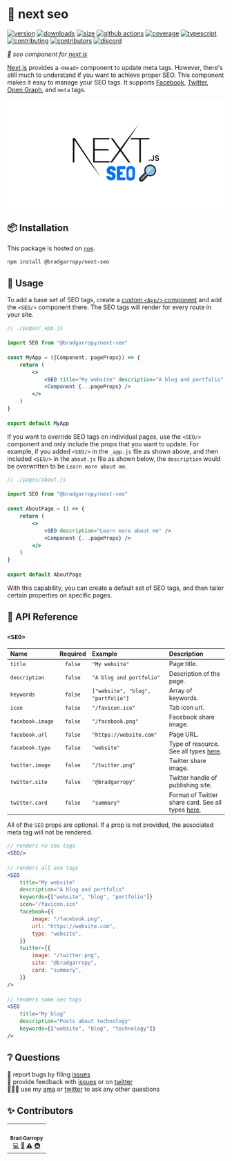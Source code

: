 # 🔎 next seo

[![version][version-badge]][npm]
[![downloads][downloads-badge]][npm]
[![size][size-badge]][bundlephobia]
[![github actions][github-actions-badge]][github-actions]
[![coverage][codecov-badge]][codecov]
[![typescript][typescript-badge]][typescript]
[![contributing][contributing-badge]][contributing]
[![contributors][contributors-badge]][contributors]
[![discord][discord-badge]][discord]

_🔎 seo component for [next.js][next]_

[Next.js][next] provides a `<Head>` component to update meta tags. However, there's still much to understand if you want to achieve proper SEO. This component makes it easy to manage your SEO tags. It supports [Facebook][facebook], [Twitter][twitter-cards], [Open Graph][og], and `meta` tags.

<p align="center">
    <a href="https://www.npmjs.com/package/@bradgarropy/next-seo">
        <img alt="next link" src="./images/github.png" width="500">
    </a>
</p>

## 📦 Installation

This package is hosted on [`npm`][npm].

```bash
npm install @bradgarropy/next-seo
```

## 🥑 Usage

To add a base set of SEO tags, create a [custom `<App/>` component][app] and add the `<SEO/>` component there. The SEO tags will render for every route in your site.

```jsx
// ./pages/_app.js

import SEO from "@bradgarropy/next-seo"

const MyApp = ({Component, pageProps}) => {
    return (
        <>
            <SEO title="My website" description="A blog and portfolio" />
            <Component {...pageProps} />
        </>
    )
}

export default MyApp
```

If you want to override SEO tags on individual pages, use the `<SEO/>` component and only include the props that you want to update. For example, if you added `<SEO/>` in the `_app.js` file as shown above, and then included `<SEO/>` in the `about.js` file as shown below, the `description` would be overwritten to be `Learn more about me`.

```jsx
// ./pages/about.js

import SEO from "@bradgarropy/next-seo"

const AboutPage = () => {
    return (
        <>
            <SEO description="Learn more about me" />
            <Component {...pageProps} />
        </>
    )
}

export default AboutPage
```

With this capability, you can create a default set of SEO tags, and then tailor certain properties on specific pages.

## 📖 API Reference

### `<SEO>`

| Name             | Required | Example                            | Description                                                |
| :--------------- | :------: | :--------------------------------- | :--------------------------------------------------------- |
| `title`          | `false`  | `"My website"`                     | Page title.                                                |
| `description`    | `false`  | `"A blog and portfolio"`           | Description of the page.                                   |
| `keywords`       | `false`  | `["website", "blog", "portfolio"]` | Array of keywords.                                         |
| `icon`           | `false`  | `"/favicon.ico"`                   | Tab icon url.                                              |
| `facebook.image` | `false`  | `"/facebook.png"`                  | Facebook share image.                                      |
| `facebook.url`   | `false`  | `"https://website.com"`            | Page URL.                                                  |
| `facebook.type`  | `false`  | `"website"`                        | Type of resource. See all types [here][types].             |
| `twitter.image`  | `false`  | `"/twitter.png"`                   | Twitter share image.                                       |
| `twitter.site`   | `false`  | `"@bradgarropy"`                   | Twitter handle of publishing site.                         |
| `twitter.card`   | `false`  | `"summary"`                        | Format of Twitter share card. See all types [here][cards]. |

All of the `SEO` props are optional. If a prop is not provided, the associated meta tag will not be rendered.

```jsx
// renders no seo tags
<SEO/>

// renders all seo tags
<SEO
    title="My website"
    description="A blog and portfolio"
    keywords={["website", "blog", "portfolio"]}
    icon="/favicon.ico"
    facebook={{
        image: "/facebook.png",
        url: "https://website.com",
        type: "website",
    }}
    twitter={{
        image: "/twitter.png",
        site: "@bradgarropy",
        card: "summary",
    }}
/>

// renders some seo tags
<SEO
    title="My blog"
    description="Posts about technology"
    keywords={["website", "blog", "technology"]}
/>
```

## ❔ Questions

🐛 report bugs by filing [issues][issues]  
📢 provide feedback with [issues][issues] or on [twitter][twitter]  
🙋🏼‍♂️ use my [ama][ama] or [twitter][twitter] to ask any other questions

## ✨ Contributors

<!-- ALL-CONTRIBUTORS-LIST:START - Do not remove or modify this section -->
<!-- prettier-ignore-start -->
<!-- markdownlint-disable -->
<table>
  <tr>
    <td align="center"><a href="https://bradgarropy.com"><img src="https://avatars.githubusercontent.com/u/11336745?v=4?s=100" width="100px;" alt=""/><br /><sub><b>Brad Garropy</b></sub></a><br /><a href="https://github.com/bradgarropy/next-link/commits?author=bradgarropy" title="Code">💻</a> <a href="https://github.com/bradgarropy/next-link/commits?author=bradgarropy" title="Documentation">📖</a> <a href="https://github.com/bradgarropy/next-link/commits?author=bradgarropy" title="Tests">⚠️</a> <a href="#infra-bradgarropy" title="Infrastructure (Hosting, Build-Tools, etc)">🚇</a></td>
  </tr>
</table>

<!-- markdownlint-restore -->
<!-- prettier-ignore-end -->

<!-- ALL-CONTRIBUTORS-LIST:END -->

[next]: https://nextjs.org
[facebook]: https://developers.facebook.com/docs/sharing/webmasters
[twitter-cards]: https://developer.twitter.com/en/docs/twitter-for-websites/cards/overview/markup
[og]: https://ogp.me
[version-badge]: https://img.shields.io/npm/v/@bradgarropy/next-seo.svg?style=flat-square
[downloads-badge]: https://img.shields.io/npm/dt/@bradgarropy/next-seo?style=flat-square
[bundlephobia]: https://bundlephobia.com/result?p=@bradgarropy/next-seo
[size-badge]: https://img.shields.io/bundlephobia/minzip/@bradgarropy/next-seo?style=flat-square
[github-actions]: https://github.com/bradgarropy/next-seo/actions
[github-actions-badge]: https://img.shields.io/github/workflow/status/bradgarropy/next-seo/%F0%9F%9A%80%20release?style=flat-square
[codecov]: https://app.codecov.io/gh/bradgarropy/next-seo
[codecov-badge]: https://img.shields.io/codecov/c/github/bradgarropy/next-seo?style=flat-square
[typescript]: https://www.typescriptlang.org/dt/search?search=%40bradgarropy%2Fnext-seo
[typescript-badge]: https://img.shields.io/npm/types/@bradgarropy/next-seo?style=flat-square
[contributing]: https://github.com/bradgarropy/next-seo/blob/master/contributing.md
[contributing-badge]: https://img.shields.io/badge/PRs-welcome-success?style=flat-square
[contributors]: #-contributors
[contributors-badge]: https://img.shields.io/github/all-contributors/bradgarropy/next-seo?style=flat-square
[discord]: https://bradgarropy.com/discord
[discord-badge]: https://img.shields.io/discord/748196643140010015?style=flat-square
[npm]: https://npmjs.com/package/@bradgarropy/next-seo
[issues]: https://github.com/bradgarropy/next-seo/issues
[twitter]: https://twitter.com/bradgarropy
[ama]: https://bradgarropy.com/ama
[types]: https://ogp.me/#types
[cards]: https://developer.twitter.com/en/docs/twitter-for-websites/cards/overview/abouts-cards
[app]: https://nextjs.org/docs/advanced-features/custom-app
